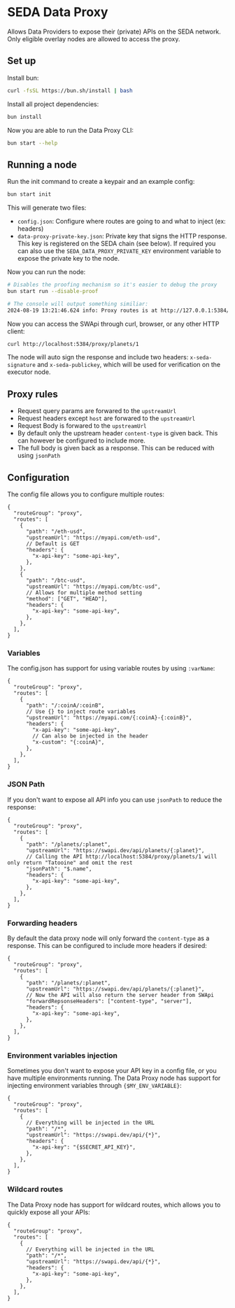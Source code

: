 # SEDA Data Proxy

Allows Data Providers to expose their (private) APIs on the SEDA network. Only eligible overlay nodes are allowed to access the proxy.

## Set up

Install bun:

```sh
curl -fsSL https://bun.sh/install | bash
```

Install all project dependencies:

```sh
bun install
```

Now you are able to run the Data Proxy CLI:

```sh
bun start --help
```

## Running a node

Run the init command to create a keypair and an example config:

```sh
bun start init
```

This will generate two files:

- `config.json`: Configure where routes are going to and what to inject (ex: headers)
- `data-proxy-private-key.json`: Private key that signs the HTTP response. This key is registered on the SEDA chain (see below). If required you can also use the `SEDA_DATA_PROXY_PRIVATE_KEY` environment variable to expose the private key to the node.

Now you can run the node:

```sh
# Disables the proofing mechanism so it's easier to debug the proxy
bun start run --disable-proof

# The console will output something similiar:
2024-08-19 13:21:46.624 info: Proxy routes is at http://127.0.0.1:5384/proxy/
```

Now you can access the SWApi through curl, browser, or any other HTTP client:

```sh
curl http://localhost:5384/proxy/planets/1
```

The node will auto sign the response and include two headers: `x-seda-signature` and `x-seda-publickey`, which will be used for verification on the executor node.

## Proxy rules

- Request query params are forwared to the `upstreamUrl`
- Request headers except `host` are forwared to the `upstreamUrl`
- Request Body is forwared to the `upstreamUrl`
- By default only the upstream header `content-type` is given back. This can however be configured to include more.
- The full body is given back as a response. This can be reduced with using `jsonPath`

## Configuration

The config file allows you to configure multiple routes:

```jsonc
{
  "routeGroup": "proxy",
  "routes": [
    {
      "path": "/eth-usd",
      "upstreamUrl": "https://myapi.com/eth-usd",
      // Default is GET
      "headers": {
        "x-api-key": "some-api-key",
      },
    },
    {
      "path": "/btc-usd",
      "upstreamUrl": "https://myapi.com/btc-usd",
      // Allows for multiple method setting
      "method": ["GET", "HEAD"],
      "headers": {
        "x-api-key": "some-api-key",
      },
    },
  ],
}
```

### Variables

The config.json has support for using variable routes by using `:varName`:

```jsonc
{
  "routeGroup": "proxy",
  "routes": [
    {
      "path": "/:coinA/:coinB",
      // Use {} to inject route variables
      "upstreamUrl": "https://myapi.com/{:coinA}-{:coinB}",
      "headers": {
        "x-api-key": "some-api-key",
        // Can also be injected in the header
        "x-custom": "{:coinA}",
      },
    },
  ],
}
```

### JSON Path

If you don't want to expose all API info you can use `jsonPath` to reduce the response:

```jsonc
{
  "routeGroup": "proxy",
  "routes": [
    {
      "path": "/planets/:planet",
      "upstreamUrl": "https://swapi.dev/api/planets/{:planet}",
      // Calling the API http://localhost:5384/proxy/planets/1 will only return "Tatooine" and omit the rest
      "jsonPath": "$.name",
      "headers": {
        "x-api-key": "some-api-key",
      },
    },
  ],
}
```

### Forwarding headers

By default the data proxy node will only forward the `content-type` as a response. This can be configured to include more headers if desired:

```jsonc
{
  "routeGroup": "proxy",
  "routes": [
    {
      "path": "/planets/:planet",
      "upstreamUrl": "https://swapi.dev/api/planets/{:planet}",
      // Now the API will also return the server header from SWApi
      "forwardRepsonseHeaders": ["content-type", "server"],
      "headers": {
        "x-api-key": "some-api-key",
      },
    },
  ],
}
```

### Environment variables injection

Sometimes you don't want to expose your API key in a config file, or you have multiple environments running. The Data Proxy node has support for injecting environment variables through `{$MY_ENV_VARIABLE}`:

```jsonc
{
  "routeGroup": "proxy",
  "routes": [
    {
      // Everything will be injected in the URL
      "path": "/*",
      "upstreamUrl": "https://swapi.dev/api/{*}",
      "headers": {
        "x-api-key": "{$SECRET_API_KEY}",
      },
    },
  ],
}
```

### Wildcard routes

The Data Proxy node has support for wildcard routes, which allows you to quickly expose all your APIs:

```jsonc
{
  "routeGroup": "proxy",
  "routes": [
    {
      // Everything will be injected in the URL
      "path": "/*",
      "upstreamUrl": "https://swapi.dev/api/{*}",
      "headers": {
        "x-api-key": "some-api-key",
      },
    },
  ],
}
```
